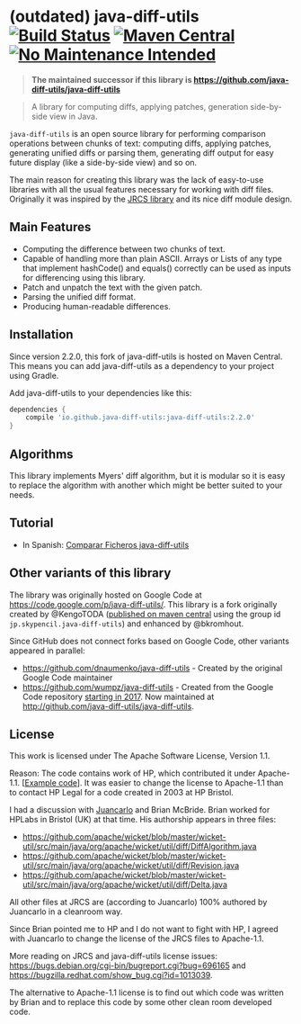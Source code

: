 # (outdated) java-diff-utils [![Build Status](https://travis-ci.org/java-diff-utils/java-diff-utils.svg?branch=master)](https://travis-ci.org/java-diff-utils/java-diff-utils) [![Maven Central](https://maven-badges.herokuapp.com/maven-central/io.github.java-diff-utils/java-diff-utils/badge.svg)](https://maven-badges.herokuapp.com/maven-central/io.github.java-diff-utils/java-diff-utils)  [![No Maintenance Intended](http://unmaintained.tech/badge.svg)](http://unmaintained.tech/)

> **The maintained successor if this library is https://github.com/java-diff-utils/java-diff-utils**

> A library for computing diffs, applying patches, generation side-by-side view in Java.

`java-diff-utils` is an open source library for performing comparison operations between chunks of text: computing diffs, applying patches, generating unified diffs or parsing them, generating diff output for easy future display (like a side-by-side view) and so on.

The main reason for creating this library was the lack of easy-to-use libraries with all the usual features necessary for working with diff files.
Originally it was inspired by the [JRCS library](https://bitbucket.org/apalala/jrcs) and its nice diff module design.

## Main Features

* Computing the difference between two chunks of text.
* Capable of handling more than plain ASCII. Arrays or Lists of any type that implement hashCode() and equals() correctly can be used as inputs for differencing using this library.
* Patch and unpatch the text with the given patch.
* Parsing the unified diff format.
* Producing human-readable differences.

## Installation

Since version 2.2.0, this fork of java-diff-utils is hosted on Maven Central.
This means you can add java-diff-utils as a dependency to your project using Gradle.

Add java-diff-utils to your dependencies like this:

```groovy
dependencies {
    compile 'io.github.java-diff-utils:java-diff-utils:2.2.0'
}
```

## Algorithms

This library implements Myers' diff algorithm, but it is modular so it is easy to replace the algorithm with another which might be better suited to your needs.

## Tutorial

* In Spanish: [Comparar Ficheros java-diff-utils](https://www.adictosaltrabajo.com/tutoriales/comparar-ficheros-java-diff-utils/)

## Other variants of this library

The library was originally hosted on Google Code at <https://code.google.com/p/java-diff-utils/>.
This library is a fork originally created by @KengoTODA ([published on maven central](https://mvnrepository.com/artifact/jp.skypencil.java-diff-utils/diffutils) using the group id `jp.skypencil.java-diff-utils`) and enhanced by @bkromhout.

Since GitHub does not connect forks based on Google Code, other variants appeared in parallel:

- https://github.com/dnaumenko/java-diff-utils - Created by the original Google Code maintainer
- https://github.com/wumpz/java-diff-utils - Created from the Google Code repository [starting in 2017](https://github.com/wumpz/java-diff-utils/commit/42fde56154afd92d2b9ef8e088185e7af0230cee). Now maintained at http://github.com/java-diff-utils/java-diff-utils.

## License

This work is licensed under The Apache Software License, Version 1.1.

Reason: The code contains work of HP, which contributed it under Apache-1.1.
[[Example code](https://github.com/apache/wicket/blob/master/wicket-util/src/main/java/org/apache/wicket/util/diff/Delta.java)].
It was easier to change the license to Apache-1.1 than to contact HP Legal for a code created in 2003 at HP Bristol.

I had a discussion with [Juancarlo](https://bitbucket.org/apalala/) and Brian McBride.
Brian worked for HPLabs in Bristol (UK) at that time. His authorship appears in three files:

- https://github.com/apache/wicket/blob/master/wicket-util/src/main/java/org/apache/wicket/util/diff/DiffAlgorithm.java
- https://github.com/apache/wicket/blob/master/wicket-util/src/main/java/org/apache/wicket/util/diff/Revision.java
- https://github.com/apache/wicket/blob/master/wicket-util/src/main/java/org/apache/wicket/util/diff/Delta.java

All other files at JRCS are (according to Juancarlo) 100% authored by Juancarlo in a cleanroom way.

Since Brian pointed me to HP and I do not want to fight with HP, I agreed with Juancarlo to change the license of the JRCS files to Apache-1.1.

More reading on JRCS and java-diff-utils license issues: https://bugs.debian.org/cgi-bin/bugreport.cgi?bug=696165 and https://bugzilla.redhat.com/show_bug.cgi?id=1013039.

The alternative to Apache-1.1 license is to find out which code was written by Brian and to replace this code by some other clean room developed code.
